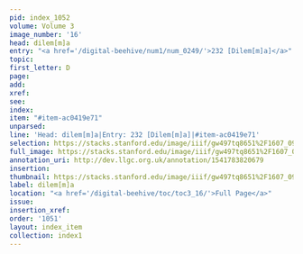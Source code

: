 ```yaml
---
pid: index_1052
volume: Volume 3
image_number: '16'
head: dilem[m]a
entry: "<a href='/digital-beehive/num1/num_0249/'>232 [Dilem[m]a]</a>"
topic: 
first_letter: D
page: 
add: 
xref: 
see: 
index: 
item: "#item-ac0419e71"
unparsed: 
line: 'Head: dilem[m]a|Entry: 232 [Dilem[m]a]|#item-ac0419e71'
selection: https://stacks.stanford.edu/image/iiif/gw497tq8651%2F1607_0959/1800,1783,464,96/full/0/default.jpg
full_image: https://stacks.stanford.edu/image/iiif/gw497tq8651%2F1607_0959/full/full/0/default.jpg
annotation_uri: http://dev.llgc.org.uk/annotation/1541783820679
insertion: 
thumbnail: https://stacks.stanford.edu/image/iiif/gw497tq8651%2F1607_0959/1800,1783,464,96/150,/0/default.jpg
label: dilem[m]a
location: "<a href='/digital-beehive/toc/toc3_16/'>Full Page</a>"
issue: 
insertion_xref: 
order: '1051'
layout: index_item
collection: index1
---
```

